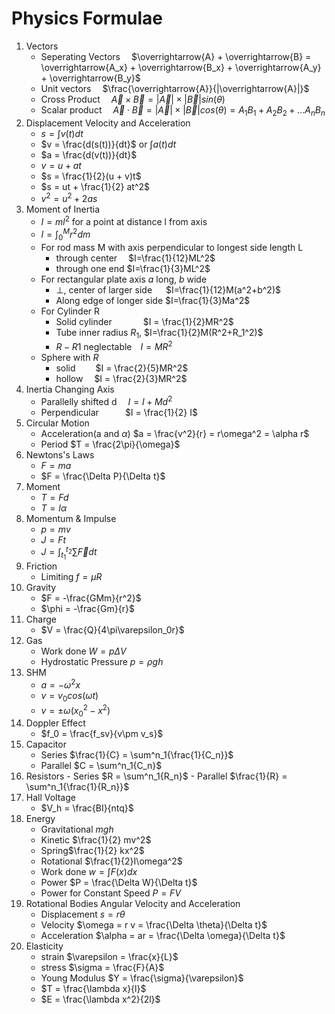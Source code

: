 # Physics Formulae

1. Vectors
    - Seperating Vectors &emsp;$\overrightarrow{A} + \overrightarrow{B} = \overrightarrow{A_x} + \overrightarrow{B_x} + \overrightarrow{A_y} + \overrightarrow{B_y}$
    - Unit vectors &emsp;$\frac{\overrightarrow{A}}{|\overrightarrow{A}|}$
    - Cross Product &emsp;$\overrightarrow{A} \times \overrightarrow{B} = |\overrightarrow{A}| \times |\overrightarrow{B}| sin(\theta)$
    - Scalar product &emsp;$\overrightarrow{A} \cdot \overrightarrow{B} = |\overrightarrow{A}| \times |\overrightarrow{B}| cos(\theta) = A_1 B_1 + A_2 B_2 + ... A_n B_n$
2. Displacement Velocity and Acceleration
    - $s = \int{v(t)}dt$
    - $v = \frac{d(s(t))}{dt}$ or $\int{a(t)}dt$
    - $a = \frac{d(v(t))}{dt}$
    - $v = u + at$
    - $s = \frac{1}{2}(u + v)t$
    - $s = ut + \frac{1}{2} at^2$
    - $v^2 = u^2 + 2as$
3.  Moment of Inertia
    - $I = ml^2$ for a point at distance l from axis
    - $I = \int^{M}_{0}{r^2}dm$
    - For rod mass M with axis perpendicular to longest side length L
        - through center &emsp;$I=\frac{1}{12}ML^2$
        - through one end $I=\frac{1}{3}ML^2$
    - For rectangular plate axis $a$ long, $b$ wide
        - $\perp$, center of larger side &emsp; $I=\frac{1}{12}M(a^2+b^2)$
        - Along edge of longer side $I=\frac{1}{3}Ma^2$
    - For Cylinder R
        - Solid cylinder &emsp;&emsp;&emsp; $I = \frac{1}{2}MR^2$
        - Tube inner radius $R_1$, $I=\frac{1}{2}M(R^2+R_1^2)$
        - $R-R1$ neglectable&emsp;$I = MR^2$
    - Sphere with $R$
        - solid &emsp;&emsp;$I = \frac{2}{5}MR^2$
        - hollow &emsp;$I = \frac{2}{3}MR^2$
4.  Inertia Changing Axis
    - Parallelly shifted d &emsp;$I = I + Md^2$
    - Perpendicular&emsp;&emsp;&emsp;$I = \frac{1}{2} I$
5. Circular Motion
    - Acceleration(a and $\alpha$) $a = \frac{v^2}{r} = r\omega^2 = \alpha r$
    - Period $T = \frac{2\pi}{\omega}$
6. Newtons's Laws
    - $F = ma$
    - $F = \frac{\Delta P}{\Delta t}$
7. Moment
    - $T = Fd$
    - $T = I\alpha$
8.  Momentum & Impulse
    - $p = mv$
    - $J = Ft$
    - $J = \int^{t_2}_{t_1}{\sum \overrightarrow{F}dt}$
9.  Friction
    - Limiting $f = \mu R$
10. Gravity
    - $F = -\frac{GMm}{r^2}$
    - $\phi = -\frac{Gm}{r}$
11. Charge
    - $V = \frac{Q}{4\pi\varepsilon_0r}$
12. Gas
    - Work done $W = p\Delta V$
    - Hydrostatic Pressure $p = \rho g h$
13.  SHM
     - $a = -\omega ^2 x$
     - $v = v_0 cos(\omega t)$
     - $v = \pm \omega (x_0^2 - x^2)$
14.  Doppler Effect
     - $f_0 = \frac{f_sv}{v\pm v_s}$
15.  Capacitor
     - Series $\frac{1}{C} = \sum^n_1{\frac{1}{C_n}}$ 
     - Parallel $C = \sum^n_1{C_n}$ 
16.  Resistors
    - Series $R = \sum^n_1{R_n}$
    - Parallel $\frac{1}{R} = \sum^n_1{\frac{1}{R_n}}$
17. Hall Voltage
    - $V_h = \frac{BI}{ntq}$
18. Energy
    - Gravitational $mgh$
    - Kinetic $\frac{1}{2} mv^2$
    - Spring$\frac{1}{2} kx^2$
    - Rotational $\frac{1}{2}I\omega^2$
    - Work done $w = \int{F(x)}dx$
    - Power $P = \frac{\Delta W}{\Delta t}$
    - Power for Constant Speed $P = FV$
19. Rotational Bodies Angular Velocity and Acceleration
    - Displacement $s = r \theta$
    - Velocity $\omega = r v = \frac{\Delta \theta}{\Delta t}$
    - Acceleration $\alpha = ar = \frac{\Delta \omega}{\Delta t}$
20. Elasticity
    - strain $\varepsilon = \frac{x}{L}$
    - stress $\sigma = \frac{F}{A}$
    - Young Modulus $Y = \frac{\sigma}{\varepsilon}$
    - $T = \frac{\lambda x}{l}$
    - $E = \frac{\lambda x^2}{2l}$